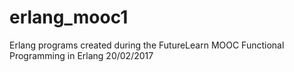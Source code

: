 # erlang_mooc1
Erlang programs created during the FutureLearn MOOC Functional Programming in Erlang 20/02/2017
